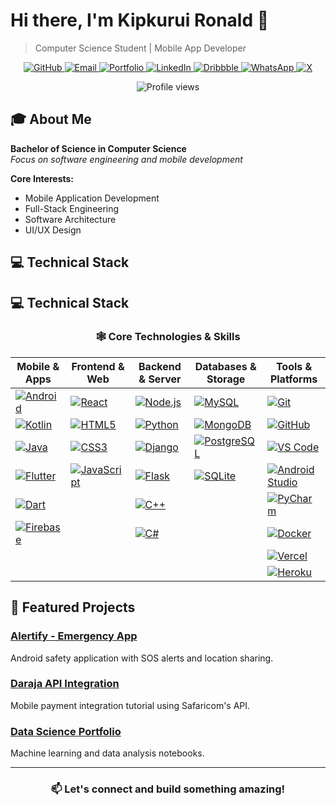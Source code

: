 # Hi there, I'm Kipkurui Ronald 👋

> Computer Science Student | Mobile App Developer

<div align="center">
  
<a href="https://github.com/KipkuruiRonald" target="_blank">
  <img src="https://img.shields.io/badge/GitHub-000000?style=flat&logo=github&logoColor=white" alt="GitHub">
</a>
<a href="mailto:ronaldkipkiruibii819@gmail.com" target="_blank">
  <img src="https://img.shields.io/badge/Email-D14836?style=flat&logo=gmail&logoColor=white" alt="Email">
</a>
<a href="https://myportfolio-aldgg3i4z-kipkiruiclouds-projects.vercel.app" target="_blank">
  <img src="https://img.shields.io/badge/Portfolio-0ab9e6?style=flat&logo=vercel&logoColor=white" alt="Portfolio">
</a>
<a href="https://www.linkedin.com/in/ronald-bii" target="_blank">
  <img src="https://img.shields.io/badge/LinkedIn-0077B5?style=flat&logo=linkedin&logoColor=white" alt="LinkedIn">
</a>
<a href="https://dribbble.com/kipkuruironald" target="_blank">
  <img src="https://img.shields.io/badge/Dribbble-E64785?style=flat&logo=dribbble&logoColor=white" alt="Dribbble">
</a>
<a href="https://wa.me/254799333014" target="_blank">
  <img src="https://img.shields.io/badge/WhatsApp-25D366?style=flat&logo=whatsapp&logoColor=white" alt="WhatsApp">
</a>
<a href="https://x.com/bii_ronnie" target="_blank">
  <img src="https://img.shields.io/badge/-000000?style=flat&logo=x&logoColor=white" alt="X">
</a>

</div>

<p align="center"> <img src="https://komarev.com/ghpvc/?username=KipkuruiRonald&color=0e75b6&style=flat" alt="Profile views" /> </p>

## 🎓 About Me

**Bachelor of Science in Computer Science**  
*Focus on software engineering and mobile development*

**Core Interests:**
- Mobile Application Development
- Full-Stack Engineering
- Software Architecture
- UI/UX Design

## 💻 Technical Stack

## 💻 Technical Stack

<div align="center">

### 🕸️ Core Technologies & Skills

| Mobile & Apps | Frontend & Web | Backend & Server | Databases & Storage | Tools & Platforms |
|---------------|----------------|------------------|---------------------|-------------------|
| <a href="https://developer.android.com"><img src="https://img.shields.io/badge/Android-3DDC84?style=flat&logo=android&logoColor=white" alt="Android"></a> | <a href="https://reactjs.org"><img src="https://img.shields.io/badge/React-20232A?style=flat&logo=react&logoColor=61DAFB" alt="React"></a> | <a href="https://nodejs.org"><img src="https://img.shields.io/badge/Node.js-339933?style=flat&logo=nodedotjs&logoColor=white" alt="Node.js"></a> | <a href="https://www.mysql.com"><img src="https://img.shields.io/badge/MySQL-4479A1?style=flat&logo=mysql&logoColor=white" alt="MySQL"></a> | <a href="https://git-scm.com"><img src="https://img.shields.io/badge/Git-F05032?style=flat&logo=git&logoColor=white" alt="Git"></a> |
| <a href="https://kotlinlang.org"><img src="https://img.shields.io/badge/Kotlin-0095D5?style=flat&logo=kotlin&logoColor=white" alt="Kotlin"></a> | <a href="https://developer.mozilla.org/en-US/docs/Web/HTML"><img src="https://img.shields.io/badge/HTML5-E34F26?style=flat&logo=html5&logoColor=white" alt="HTML5"></a> | <a href="https://www.python.org"><img src="https://img.shields.io/badge/Python-3776AB?style=flat&logo=python&logoColor=white" alt="Python"></a> | <a href="https://www.mongodb.com"><img src="https://img.shields.io/badge/MongoDB-47A248?style=flat&logo=mongodb&logoColor=white" alt="MongoDB"></a> | <a href="https://github.com"><img src="https://img.shields.io/badge/GitHub-100000?style=flat&logo=github&logoColor=white" alt="GitHub"></a> |
| <a href="https://www.java.com"><img src="https://img.shields.io/badge/Java-ED8B00?style=flat&logo=java&logoColor=white" alt="Java"></a> | <a href="https://developer.mozilla.org/en-US/docs/Web/CSS"><img src="https://img.shields.io/badge/CSS3-1572B6?style=flat&logo=css3&logoColor=white" alt="CSS3"></a> | <a href="https://www.djangoproject.com"><img src="https://img.shields.io/badge/Django-092E20?style=flat&logo=django&logoColor=white" alt="Django"></a> | <a href="https://www.postgresql.org"><img src="https://img.shields.io/badge/PostgreSQL-316192?style=flat&logo=postgresql&logoColor=white" alt="PostgreSQL"></a> | <a href="https://code.visualstudio.com"><img src="https://img.shields.io/badge/VS_Code-007ACC?style=flat&logo=visual-studio-code&logoColor=white" alt="VS Code"></a> |
| <a href="https://flutter.dev"><img src="https://img.shields.io/badge/Flutter-02569B?style=flat&logo=flutter&logoColor=white" alt="Flutter"></a> | <a href="https://developer.mozilla.org/en-US/docs/Web/JavaScript"><img src="https://img.shields.io/badge/JavaScript-F7DF1E?style=flat&logo=javascript&logoColor=black" alt="JavaScript"></a> | <a href="https://flask.palletsprojects.com"><img src="https://img.shields.io/badge/Flask-000000?style=flat&logo=flask&logoColor=white" alt="Flask"></a> | <a href="https://www.sqlite.org"><img src="https://img.shields.io/badge/SQLite-07405E?style=flat&logo=sqlite&logoColor=white" alt="SQLite"></a> | <a href="https://developer.android.com/studio"><img src="https://img.shields.io/badge/Android_Studio-3DDC84?style=flat&logo=android-studio&logoColor=white" alt="Android Studio"></a> |
| <a href="https://dart.dev"><img src="https://img.shields.io/badge/Dart-0175C2?style=flat&logo=dart&logoColor=white" alt="Dart"></a> | | <a href="https://isocpp.org"><img src="https://img.shields.io/badge/C++-00599C?style=flat&logo=c%2B%2B&logoColor=white" alt="C++"></a> | | <a href="https://www.jetbrains.com/pycharm"><img src="https://img.shields.io/badge/PyCharm-000000?style=flat&logo=pycharm&logoColor=white" alt="PyCharm"></a> |
| <a href="https://firebase.google.com"><img src="https://img.shields.io/badge/Firebase-FFCA28?style=flat&logo=firebase&logoColor=black" alt="Firebase"></a> | | <a href="https://dotnet.microsoft.com/en-us/languages/csharp"><img src="https://img.shields.io/badge/C%23-239120?style=flat&logo=c-sharp&logoColor=white" alt="C#"></a> | | <a href="https://www.docker.com"><img src="https://img.shields.io/badge/Docker-2496ED?style=flat&logo=docker&logoColor=white" alt="Docker"></a> |
| | | | | <a href="https://vercel.com"><img src="https://img.shields.io/badge/Vercel-000000?style=flat&logo=vercel&logoColor=white" alt="Vercel"></a> |
| | | | | <a href="https://www.heroku.com"><img src="https://img.shields.io/badge/Heroku-430098?style=flat&logo=heroku&logoColor=white" alt="Heroku"></a> |

</div>

## 🚀 Featured Projects

### [Alertify - Emergency App](https://github.com/KipkuruiRonald/alertify)
Android safety application with SOS alerts and location sharing.

### [Daraja API Integration](https://github.com/KipkuruiRonald/daraja-api)
Mobile payment integration tutorial using Safaricom's API.

### [Data Science Portfolio](https://github.com/KipkuruiRonald/data-science)
Machine learning and data analysis notebooks.

---

<div align="center">

### 📫 Let's connect and build something amazing!

</div>